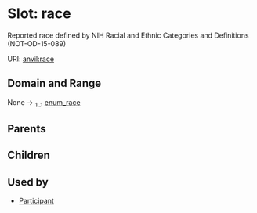 
# Slot: race

Reported race defined by NIH Racial and Ethnic Categories and Definitions (NOT-OD-15-089)

URI: [anvil:race](https://anvilproject.org/acr-harmonized-data-model/race)


## Domain and Range

None &#8594;  <sub>1..1</sub> [enum_race](enum_race.md)

## Parents


## Children


## Used by

 * [Participant](Participant.md)
